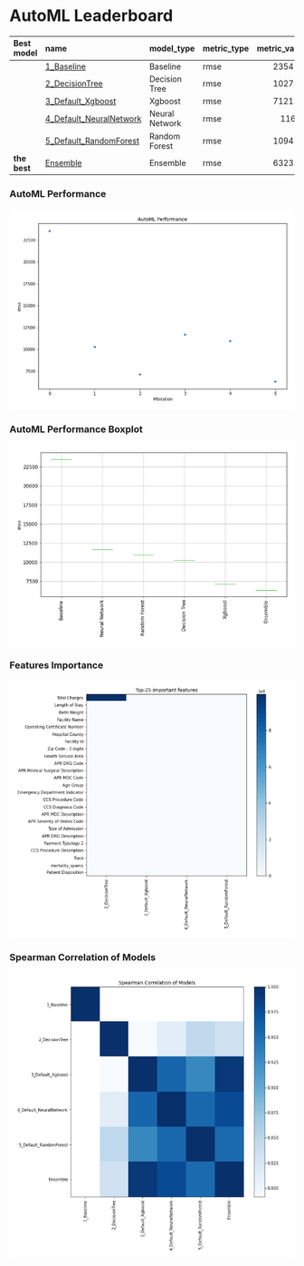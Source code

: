 # AutoML Leaderboard

| Best model   | name                                                         | model_type     | metric_type   |   metric_value |   train_time |
|:-------------|:-------------------------------------------------------------|:---------------|:--------------|---------------:|-------------:|
|              | [1_Baseline](1_Baseline/README.md)                           | Baseline       | rmse          |       23541.3  |         1.95 |
|              | [2_DecisionTree](2_DecisionTree/README.md)                   | Decision Tree  | rmse          |       10272.1  |         6.89 |
|              | [3_Default_Xgboost](3_Default_Xgboost/README.md)             | Xgboost        | rmse          |        7121.41 |       121.54 |
|              | [4_Default_NeuralNetwork](4_Default_NeuralNetwork/README.md) | Neural Network | rmse          |       11669    |         8.58 |
|              | [5_Default_RandomForest](5_Default_RandomForest/README.md)   | Random Forest  | rmse          |       10942.4  |        16.49 |
| **the best** | [Ensemble](Ensemble/README.md)                               | Ensemble       | rmse          |        6323.94 |         0.34 |

### AutoML Performance
![AutoML Performance](ldb_performance.png)

### AutoML Performance Boxplot
![AutoML Performance Boxplot](ldb_performance_boxplot.png)

### Features Importance
![features importance across models](features_heatmap.png)



### Spearman Correlation of Models
![models spearman correlation](correlation_heatmap.png)

